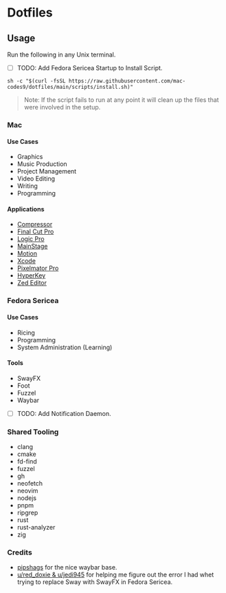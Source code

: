 # Dotfiles

## Usage

Run the following in any Unix terminal.

- [ ] TODO: Add Fedora Sericea Startup to Install Script.

```
sh -c "$(curl -fsSL https://raw.githubusercontent.com/mac-codes9/dotfiles/main/scripts/install.sh)"
```

> Note: If the script fails to run at any point it will clean up the files that were involved in the setup.

### Mac

#### Use Cases

- Graphics
- Music Production
- Project Management
- Video Editing 
- Writing
- Programming

#### Applications 

- [Compressor](https://apps.apple.com/gb/app/compressor/id424390742?mt=12)
- [Final Cut Pro](https://apps.apple.com/gb/app/final-cut-pro/id424389933?mt=12)
- [Logic Pro](https://apps.apple.com/gb/app/logic-pro/id634148309?mt=12)
- [MainStage](https://apps.apple.com/gb/app/mainstage/id634159523?mt=12)
- [Motion](https://apps.apple.com/gb/app/motion/id434290957?mt=12)
- [Xcode](https://apps.apple.com/gb/app/xcode/id497799835?mt=12)
- [Pixelmator Pro](https://apps.apple.com/gb/app/pixelmator-pro/id1289583905?mt=12)
- [HyperKey](https://hyperkey.app/downloads/Hyperkey0.28.dmg)
- [Zed Editor](https://zed.dev)

### Fedora Sericea

#### Use Cases

- Ricing
- Programming
- System Administration (Learning)

#### Tools

- SwayFX
- Foot
- Fuzzel
- Waybar
- [ ] TODO: Add Notification Daemon.

### Shared Tooling

- clang
- cmake
- fd-find
- fuzzel
- gh
- neofetch
- neovim
- nodejs
- pnpm
- ripgrep
- rust
- rust-analyzer
- zig

###  Credits

- [pipshags](https://github.com/Alexays/Waybar/wiki/Examples#pipshags-configuration) for the nice waybar base.
- [u/red_doxie & u/jedi945](https://www.reddit.com/r/Fedora/s/45U2jOjI5h) for helping me figure out the error I had whet trying to replace Sway with SwayFX in Fedora Sericea.
